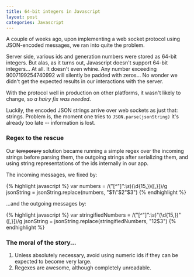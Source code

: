 ```yaml
---
title: 64-bit integers in Javascript
layout: post
categories: Javascript
---
```


A couple of weeks ago, upon implementing a web socket protocol using JSON-encoded messages, we ran into quite the problem.

Server side, various ids and generation numbers were stored as 64-bit integers. But alas, as it turns out, Javascript doesn't support 64-bit integers... At all. It doesn't even whine. Any number exceeding 9007199254740992 will silently be padded with zeros... No wonder we didn't get the expected results in our interactions with the server.

With the protocol well in production on other platforms, it wasn't likely to change, so _a hairy fix was needed_.

Luckily, the encoded JSON strings arrive over web sockets as just that: strings. Problem is, the moment one tries to `JSON.parse(jsonString)` it's already too late -- information is lost.

### Regex to the rescue

Our <del>temporary</del> solution became running a simple regex over the incoming strings before parsing them, the outgoing strings after serializing them, and using string representations of the ids internally in our app.

The incoming messages, we fixed by:

{% highlight javascript %}
var numbers = /("[^"]*":\s*)(\d{15,})(\[,}])/g
jsonString = jsonString.replace(numbers, "$1\"$2\"$3")
{% endhighlight %}

...and the outgoing messages by:

{% highlight javascript %}
var stringifiedNumbers = /("[^"]*":\s*)"(\d{15,})"(\[,}])/g
jsonString = jsonString.replace(stringifiedNumbers, "$1$2$3")
{% endhighlight %}

### The moral of the story...

1. Unless absolutely necessary, avoid using numeric ids if they can be expected to become very large.
2. Regexes are awesome, although completely unreadable.
